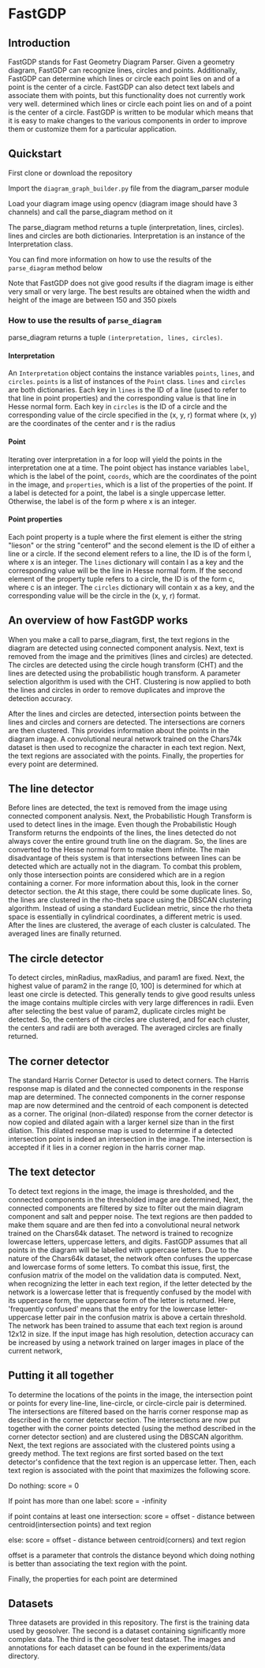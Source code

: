 # FastGDP

## Introduction
FastGDP stands for Fast Geometry Diagram Parser. Given a geometry diagram, FastGDP can recognize lines, circles and points. Additionally, FastGDP 
can determine which lines or circle each point lies on and of a point is the center of a circle.
FastGDP can also detect text labels and associate them with points, but this functionality does not currently work very well. 
determined which lines or circle each point lies on and of a point is the center of a circle.
FastGDP is written to be modular which means that it is easy to make changes to the various components in order to improve them or customize them for a particular application.

## Quickstart
First clone or download the repository

Import the `diagram_graph_builder.py` file from the diagram_parser module

Load your diagram image using opencv (diagram image should have 3 channels) and call the parse_diagram method on it

The parse_diagram method returns a tuple (interpretation, lines, circles). lines and circles are both dictionaries.
Interpretation is an instance of the Interpretation class. 

You can find more information on how to use the results of the `parse_diagram` method below

Note that FastGDP does not give good results if the diagram image is either very small or very large. 
The best results are obtained when the width and height of the image are between 150 and 350 pixels

### How to use the results of `parse_diagram`
parse_diagram returns a tuple `(interpretation, lines, circles)`.

#### Interpretation
An `Interpretation` object contains the instance variables `points`, `lines`, and `circles`. `points` is a list of instances of the `Point` class.
`lines` and `circles` are both dictionaries. Each key in `lines` is the ID of a line (used to refer to that line in point properties) and the corresponding value is that line in Hesse normal form.
Each key in `circles` is the ID of a circle and the corresponding value of the circle specified in the (x, y, r) format where (x, y) are the coordinates of the center and r is the radius

#### Point
Iterating over interpretation in a for loop will yield the points in the interpretation one at a time. 
The point object has instance variables `label`, which is the label of the point, `coords`, which are the coordinates of the point in the image, and `properties`, which is a list of the properties of the point.
If a label is detected for a point, the label is a single uppercase letter. Otherwise, the label is of the form p<x> where x is an integer.

#### Point properties

Each point property is a tuple where the first element is either the string "lieson" or the string "centerof" and the second element is the ID of either a line or a circle. 
If the second element refers to a line, the ID is of the form l<x>, where x is an integer. The `lines` dictionary will contain l<x> as a key and the corresponding value will be the line in Hesse normal form.
If the second element of the property tuple refers to a circle,  the ID is of the form c<x>, where c is an integer. The `circles` dictionary will contain x<x> as a key, and the corresponding value will be the circle in the (x, y, r) format.

## An overview of how FastGDP works

When you make a call to parse_diagram, first, the text regions in the diagram are detected using connected component analysis.
Next, text is removed from the image and the primitives (lines and circles) are detected.
The circles are detected using the circle hough transform (CHT) and the lines are detected using the probabilistic hough transform. A parameter selection algorithm is used with the CHT. 
Clustering is now applied to both the lines and circles in order to remove duplicates and improve the detection accuracy.

After the lines and circles are detected, intersection points between the lines and circles and corners are detected. The intersections are corners are then clustered. This provides information about the points in the diagram image.
A convolutional neural network trained on the Chars74k dataset is then used to recognize the character in each text region. Next, the text regions are associated with the points. Finally, the properties for every point are determined.

## The line detector

Before lines are detected, the text is removed from the image using connected component analysis.
Next, the Probabilistic Hough Transform is used to detect lines in the image. Even though the Probabilistic Hough Transform returns the endpoints of the lines, the lines detected do not always cover the entire ground truth line on the diagram.
So, the lines are converted to the Hesse normal form to make them infinite. The main disadvantage of theis system is that intersections between lines can be detected which are actually not in the diagram. 
To combat this problem, only those intersection points are considered which are in a region containing a corner. For more information about this, look in the corner detector section.
the At this stage, there could be some duplicate lines. So, the lines are clustered in the rho-theta space using the DBSCAN clustering algorithm.
Instead of using a standard Euclidean metric, since the rho theta space is essentially in cylindrical coordinates, a different metric is used.
After the lines are clustered, the average of each cluster is calculated. The averaged lines are finally returned.

## The circle detector

To detect circles, minRadius, maxRadius, and param1 are fixed. Next, the highest value of param2 in the range [0, 100] is determined for which at least one circle is detected. This generally tends to give good results unless the image contains multiple circles with very large differences in radii.
Even after selecting the best value of param2, duplicate circles might be detected. So, the centers of the circles are clustered, and for each cluster, the centers and radii are both averaged. 
The averaged circles are finally returned.

## The corner detector

The standard Harris Corner Detector is used to detect corners. The Harris response map is dilated and the connected components in the response map are determined.
The connected components in the corner response map are now determined and the centroid of each component is detected as a corner.
The original (non-dilated) response from the corner detector is now copied and dilated again with a larger kernel size than in the first dilation.
This dilated response map is used to determine if a detected intersection point is indeed an intersection in the image. The intersection is accepted if it lies in a corner region in the harris corner map.

## The text detector

To detect text regions in the image, the image is thresholded, and the connected components in the thresholded image are determined, Next, the connected components are filtered by size to filter out the main diagram component and salt and pepper noise.
The text regions are then padded to make them square and are then fed into a convolutional neural network trained on the Chars64k dataset. The netword is trained to recognize lowercase letters, uppercase letters, and digits. 
FastGDP assumes that all points in the diagram will be labelled with uppercase letters. 
Due to the nature of the Chars64k dataset, the network often confuses the uppercase and lowercase forms of some letters. To combat this issue, first, the confusion matrix of the model on the validation data is computed.
Next, when recognizing the letter in each text region, if the letter detected by the network is a lowercase letter that is frequently confused by the model with its uppercase form, the uppercase form of the letter is returned.
Here, 'frequently confused' means that the entry for the lowercase letter-uppercase letter pair in the confusion matrix is above a certain threshold.
The network has been trained to assume that each text region is around 12x12 in size. If the input image has high resolution, detection accuracy can be increased by using a network trained on larger images in place of the current network,
## Putting it all together

To determine the locations of the points in the image, the intersection point or points for every line-line, line-circle, or circle-circle pair is determined.
The intersections are filtered based on the harris corner response map as described in the corner detector section.
The intersections are now put together with the corner points detected (using the method described in the corner detector section) and are clustered using the DBSCAN algorithm.
Next, the text regions are associated with the clustered points using a greedy method. The text regions are first sorted based on the text detector's confidence that the text region is an uppercase letter.
Then, each text region is associated with the point that maximizes the following score.

Do nothing: score = 0

If point has more than one label: score = -infinity

if point contains at least one intersection: score = offset - distance between centroid(intersection points) and text region

else: score = offset - distance between centroid(corners) and text region

offset is a parameter that controls the distance beyond which doing nothing is better than associating the text region with the point.

Finally, the properties for each point are determined

## Datasets

Three datasets are provided in this repository. The first is the training data used by geosolver. 
The second is a dataset containing significantly more complex data. The third is the geosolver test 
dataset. The images and annotations for each dataset can be found in the experiments/data directory.

